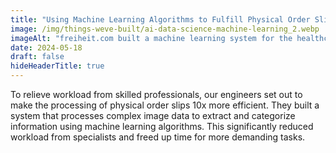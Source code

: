 ```yaml
---
title: "Using Machine Learning Algorithms to Fulfill Physical Order Slips for BA.Unternehmensgruppe"
image: /img/things-weve-built/ai-data-science-machine-learning_2.webp
imageAlt: "freiheit.com built a machine learning system for the healthcare company BA.Unternehmengruppe to fulfill physical order slips."
date: 2024-05-18
draft: false
hideHeaderTitle: true
---
```


To relieve workload from skilled professionals, our engineers set out to make the processing of physical order slips 10x more efficient. They built a system that processes complex image data to extract and categorize information using machine learning algorithms. This significantly reduced workload from specialists and freed up time for more demanding tasks.